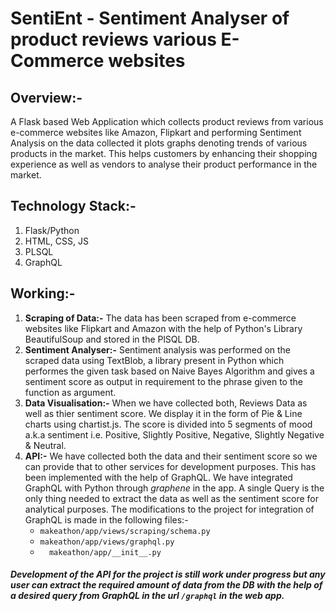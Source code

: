 
# SentiEnt - Sentiment Analyser of product reviews various E-Commerce websites

## Overview:- 

A Flask based Web Application which collects product reviews from various e-commerce websites like Amazon, Flipkart and performing Sentiment Analysis on the data collected it plots graphs denoting trends of various products in the market. This helps customers by enhancing their shopping experience as well as vendors to analyse their product performance in the market.

## Technology Stack:- 

1. Flask/Python
2. HTML, CSS, JS
3. PLSQL
4. GraphQL

## Working:-

1. **Scraping of Data:-** The data has been scraped from e-commerce websites like Flipkart and Amazon with the help of Python's Library BeautifulSoup and stored in the PlSQL DB.
2. **Sentiment Analyser:-** Sentiment analysis was performed on the scraped data using TextBlob, a library present in Python which performes the given task based on Naive Bayes Algorithm and gives a sentiment score as output in requirement to the phrase given to the function as argument.
3. **Data Visualisation:-** When we have collected both, Reviews Data as well as thier sentiment score. We display it in the form of Pie & Line charts using chartist.js. The score is divided into 5 segments of mood a.k.a sentiment i.e. Positive, Slightly Positive, Negative, Slightly Negative & Neutral.
4. **API:-** We have collected both the data and their sentiment score so we can provide that to other services for development purposes. This has been implemented with the help of GraphQL.
    We have integrated GraphQL with Python through _graphene_ in the app. A single Query is the only thing needed to extract the data as well as the sentiment score for analytical purposes. The modifications to the project for integration of GraphQL is made in the following files:-
    * ```makeathon/app/views/scraping/schema.py```
    *  ``` makeathon/app/views/graphql.py ```
    *  ```  makeathon/app/__init__.py```
    
##### _Development of the API for the project is still work under progress but any user can extract the required amount of data from the DB with the help of a desired query from GraphQL in the url ``` /graphql ``` in the web app._
